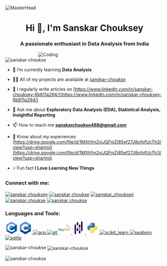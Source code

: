 ![MasterHead](https://qrangers.com/wp-content/uploads/2021/09/Banner-Introduction-to-3D-Animation.png)
<h1 align="center">Hi 👋, I'm Sanskar Chouksey</h1>
<h3 align="center">A passionate enthusiast in Data Analysis from India</h3>
<img align="right" alt="Coding" width="400" src="https://www.codeias.com/wp-content/uploads/2019/12/mdadain-qdimg-cdda59d626dc8asdasd6397fe45080e6e9c7d027ddasd.gif">


<p align="left"> <img src="https://komarev.com/ghpvc/?username=sanskar-choukse&label=Profile%20views&color=0e75b6&style=flat" alt="sanskar-choukse" /> </p>

- 🌱 I’m currently learning **Data Analysis**

- 👨‍💻 All of my projects are available at [sanskar-choukse](sanskar-choukse)

- 📝 I regularly write articles on [https://www.linkedin.com/in/sanskar-chouksey-6b811a294/](https://www.linkedin.com/in/sanskar-chouksey-6b811a294/)

- 💬 Ask me about **Exploratory Data Analysis (EDA), Statistical Analysis, Insightful Reporting**

- 📫 How to reach me **sanskarchoukse468@gmail.com**

- 📄 Know about my experiences [https://drive.google.com/file/d/1MXh1m2xjJQFniZj85ef27J8ofofUcTh3/view?usp=sharing](https://drive.google.com/file/d/1MXh1m2xjJQFniZj85ef27J8ofofUcTh3/view?usp=sharing)

- ⚡ Fun fact **I Love Learning New Things**

<h3 align="left">Connect with me:</h3>
<p align="left">
<a href="https://linkedin.com/in/sanskar chouksey" target="blank"><img align="center" src="https://raw.githubusercontent.com/rahuldkjain/github-profile-readme-generator/master/src/images/icons/Social/linked-in-alt.svg" alt="sanskar chouksey" height="30" width="40" /></a>
<a href="https://kaggle.com/sanskar choukse" target="blank"><img align="center" src="https://raw.githubusercontent.com/rahuldkjain/github-profile-readme-generator/master/src/images/icons/Social/kaggle.svg" alt="sanskar choukse" height="30" width="40" /></a>
<a href="https://instagram.com/sanskar_choukseji" target="blank"><img align="center" src="https://raw.githubusercontent.com/rahuldkjain/github-profile-readme-generator/master/src/images/icons/Social/instagram.svg" alt="sanskar_choukseji" height="30" width="40" /></a>
<a href="https://www.hackerrank.com/sanskar choukse" target="blank"><img align="center" src="https://raw.githubusercontent.com/rahuldkjain/github-profile-readme-generator/master/src/images/icons/Social/hackerrank.svg" alt="sanskar choukse" height="30" width="40" /></a>
<a href="https://www.leetcode.com/sanskar choukse" target="blank"><img align="center" src="https://raw.githubusercontent.com/rahuldkjain/github-profile-readme-generator/master/src/images/icons/Social/leet-code.svg" alt="sanskar choukse" height="30" width="40" /></a>
</p>

<h3 align="left">Languages and Tools:</h3>
<p align="left"> <a href="https://www.cprogramming.com/" target="_blank" rel="noreferrer"> <img src="https://raw.githubusercontent.com/devicons/devicon/master/icons/c/c-original.svg" alt="c" width="40" height="40"/> </a> <a href="https://www.w3schools.com/cpp/" target="_blank" rel="noreferrer"> <img src="https://raw.githubusercontent.com/devicons/devicon/master/icons/cplusplus/cplusplus-original.svg" alt="cplusplus" width="40" height="40"/> </a> <a href="https://dotnet.microsoft.com/" target="_blank" rel="noreferrer">  <img src="https://www.vectorlogo.zone/logos/google_cloud/google_cloud-icon.svg" alt="gcp" width="40" height="40"/> </a> <a href="https://git-scm.com/" target="_blank" rel="noreferrer"> <img src="https://www.vectorlogo.zone/logos/git-scm/git-scm-icon.svg" alt="git" width="40" height="40"/> </a> <a href="https://www.mysql.com/" target="_blank" rel="noreferrer"> <img src="https://raw.githubusercontent.com/devicons/devicon/master/icons/mysql/mysql-original-wordmark.svg" alt="mysql" width="40" height="40"/> </a> <a href="https://pandas.pydata.org/" target="_blank" rel="noreferrer"> <img src="https://raw.githubusercontent.com/devicons/devicon/2ae2a900d2f041da66e950e4d48052658d850630/icons/pandas/pandas-original.svg" alt="pandas" width="40" height="40"/> </a> <a href="https://www.python.org" target="_blank" rel="noreferrer"> <img src="https://raw.githubusercontent.com/devicons/devicon/master/icons/python/python-original.svg" alt="python" width="40" height="40"/> </a> <a href="https://scikit-learn.org/" target="_blank" rel="noreferrer"> <img src="https://upload.wikimedia.org/wikipedia/commons/0/05/Scikit_learn_logo_small.svg" alt="scikit_learn" width="40" height="40"/> </a> <a href="https://seaborn.pydata.org/" target="_blank" rel="noreferrer"> <img src="https://seaborn.pydata.org/_images/logo-mark-lightbg.svg" alt="seaborn" width="40" height="40"/> </a> <a href="https://www.sqlite.org/" target="_blank" rel="noreferrer"> <img src="https://www.vectorlogo.zone/logos/sqlite/sqlite-icon.svg" alt="sqlite" width="40" height="40"/> </a> </p>

<p><img align="left" src="https://github-readme-stats.vercel.app/api/top-langs?username=sanskar-choukse&show_icons=true&locale=en&layout=compact" alt="sanskar-choukse" /></p>

<p>&nbsp;<img align="center" src="https://github-readme-stats.vercel.app/api?username=sanskar-choukse&show_icons=true&locale=en" alt="sanskar-choukse" /></p>

<p><img align="center" src="https://github-readme-streak-stats.herokuapp.com/?user=sanskar-choukse&" alt="sanskar-choukse" /></p>
